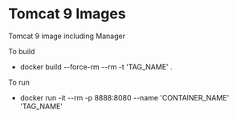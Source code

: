 # Tomcat 9 Images

Tomcat 9 image including Manager

To build

- docker build --force-rm --rm -t  'TAG_NAME' .

To run

- docker run -it --rm -p 8888:8080 --name 'CONTAINER_NAME' 'TAG_NAME'
